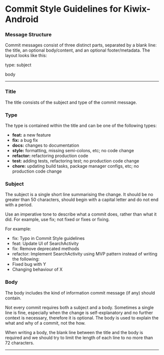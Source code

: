 # Commit Style Guidelines for Kiwix-Android

### Message Structure
Commit messages consist of three distinct parts, separated by a blank line: the title, an optional body/content, and an optional footer/metadata. The layout looks like this:

type: subject

body

***

### Title
The title consists of the subject and type of the commit message.

### Type
The type is contained within the title and can be one of the following types:

* **feat:** a new feature
* **fix:** a bug fix
* **docs:** changes to documentation
* **style:** formatting, missing semi-colons, etc; no code change
* **refactor:** refactoring production code
* **test:** adding tests, refactoring test; no production code change
* **chore:** updating build tasks, package manager configs, etc; no production code change

### Subject
The subject is a single short line summarising the change. It should be no greater than 50 characters, should begin with a capital letter and do not end with a period.

Use an imperative tone to describe what a commit does, rather than what it did. For example, use fix; not fixed or fixes or fixing.

For example:
- fix: Typo in Commit Style guidelines
- feat: Update UI of SearchActivity
- fix: Remove deprecated methods
- refactor: Implement SearchActivity using MVP pattern
instead of writing the following:
- Fixed bug with Y
- Changing behaviour of X

### Body
The body includes the kind of information commit message (if any) should contain.

Not every commit requires both a subject and a body. Sometimes a single line is fine, especially when the change is self-explanatory and no further context is necessary, therefore it is optional. The body is used to explain the what and why of a commit, not the how.

When writing a body, the blank line between the title and the body is required and we should try to limit the length of each line to no more than 72 characters.

***
